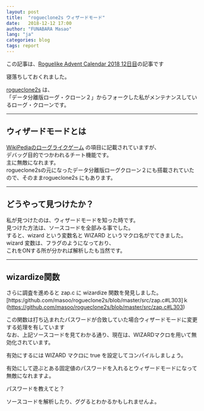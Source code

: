 ```yaml
---
layout: post
title:  "rogueclone2s ウィザードモード"
date:   2018-12-12 17:00
author: "FUNABARA Masao"
lang: "ja"
categories: blog
tags: report
---
```


この記事は、[Roguelike Advent Calendar 2018 12日目](https://adventar.org/calendars/3545)の記事です

寝落ちしておくれました。

[rogueclone2s](https://github.com/masoo/rogueclone2s) は、  
「データ分離版ローグ・クローン２」からフォークした私がメンテナンスしているローグ・クローンです。

---

## ウィザードモードとは

[WikiPediaのローグライクゲーム](https://ja.wikipedia.org/wiki/%E3%83%AD%E3%83%BC%E3%82%B0%E3%83%A9%E3%82%A4%E3%82%AF%E3%82%B2%E3%83%BC%E3%83%A0) の項目に記載されていますが、  
デバッグ目的でつかわれるチート機能です。  
主に無敵になれます。  
rogueclone2sの元になったデータ分離版ローグクローン２にも搭載されていたので、そのままrogueclone2s にもあります。

---

## どうやって見つけたか？

私が見つけたのは、ウィザードモードを知った時です。  
見つけた方法は、ソースコードを全部みる事でした。  
すると、wizard という変数名と WIZARD というマクロ名がでてきました。  
wizard 変数は、フラグのようになっており、  
これをONする所が分かれば解析したも当然です。  

---

## wizardize関数

さらに調査を進めると zap.c に wizardize 関数を発見しました。  
[https:/github.com/masoo/rogueclone2s/blob/master/src/zap.c#L303]ｋ(https://github.com/masoo/rogueclone2s/blob/master/src/zap.c#L303)

この関数は打ち込まれたパスワードが合致していた場合ウィザードモードに変更する処理を有しています  
なお、上記ソースコードを見てわかる通り、現在は、WIZARDマクロを用いて無効化されています。

有効にするには WIZARD マクロに true を設定してコンパイルしましょう。

有効にして遊ぶとある固定値のパスワードを入れるとウィザードモードになって無敵になれますよ。

パスワードを教えてと？

ソースコードを解析したり、ググるとわかるかもしれませんよ。

